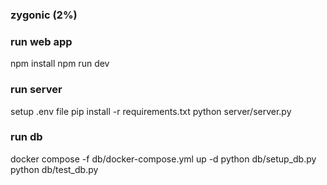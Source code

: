 ### zygonic (2%)

### run web app
npm install
npm run dev

### run server
setup .env file
pip install -r requirements.txt
python server/server.py

### run db
docker compose -f db/docker-compose.yml up -d
python db/setup_db.py
python db/test_db.py

